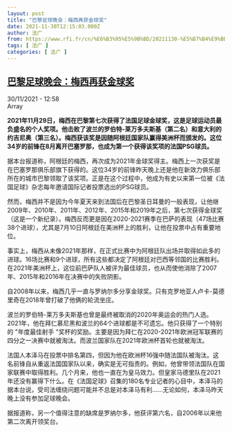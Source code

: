```yaml
---
layout: post
title: "巴黎足球晚会：梅西再获金球奖"
date: 2021-11-30T12:15:03.000Z
author: 法广
from: https://www.rfi.fr/cn/%E6%B3%95%E5%9B%BD/20211130-%E5%B7%B4%E9%BB%8E%E8%B6%B3%E7%90%83%E6%99%9A%E4%BC%9A-%E6%A2%85%E8%A5%BF%E5%86%8D%E8%8E%B7%E9%87%91%E7%90%83%E5%A5%96
tags: [ 法广 ]
categories: [ 法广 ]
---
```

<!--1638274503000-->
[巴黎足球晚会：梅西再获金球奖](https://www.rfi.fr/cn/%E6%B3%95%E5%9B%BD/20211130-%E5%B7%B4%E9%BB%8E%E8%B6%B3%E7%90%83%E6%99%9A%E4%BC%9A-%E6%A2%85%E8%A5%BF%E5%86%8D%E8%8E%B7%E9%87%91%E7%90%83%E5%A5%96)
------

<div>
<div>30/11/2021 - 12:58</div>Array<p><strong>                    2021年11月29日，梅西在巴黎第七次获得了法国足球金球奖，这是足球运动员最负盛名的个人奖项。他击败了波兰的罗伯特-莱万多夫斯基（第二名）和意大利的约吉尼奥（第三名）。梅西获该奖是因随阿根廷国家队赢得美洲杯而颁发的。这位34岁的前锋在8月离开巴塞罗那，也成为第一个获得该奖项的法国PSG球员。                </strong></p><div >                    <p>据本台报道称，阿根廷的梅西，再次成为2021年金球奖得主。梅西上一次获奖是在巴塞罗那俱乐部旗下获得的。这位34岁的前锋昨天晚上还是他在新效力俱乐部所在的城市巴黎领取了该奖项。正是在这个过程中，他成为有史以来第一位被《法国足球》杂志每年邀请国际记者投票选出的PSG球员。</p><p>然而，梅西并不是因为今年夏天来到法国后在巴黎圣日耳曼的一般表现，让他继2009年、2010年、2011年、2012年、2015年和2019年之后，第七次获得金球奖（这是一个新纪录）。梅西反而更是因在2020-2021赛季在巴萨的表现（47场比赛38个进球），尤其是7月10日阿根廷在美洲杯上的胜利，让他在投票中占有重要地位。</p><p>事实上，梅西从未像2021年那样，在正式比赛中为阿根廷队出场并取得如此多的进球。16场比赛和9个进球，所有这些都决定了阿根廷对巴西等邻国的比赛胜利。在2021年美洲杯上，这位前巴萨队人被评为最佳球员，也从而使他消除了2007年、2015年和2016年在决赛中的失败阴影。</p><p>自2008年以来，梅西几乎一直与罗纳尔多分享金球奖。只有克罗地亚人卢卡-莫德里奇在2018年曾打破了他俩的轮流坐庄。</p><p>波兰的罗伯特-莱万多夫斯基也曾是最终被取消的2020年奥运会的热门人选。2021年，他在拜仁慕尼黑和波兰的64个进球都是不可遗忘。他只获得了一个特别的 "年度最佳射手 "奖杯的奖励。主要是因为拜仁在2020-2021年欧洲冠军联赛的四分之一决赛中就被淘汰。而波兰国家队在2021年欧洲杯首轮也就被淘汰。</p><p>法国人本泽马在投票中排名第四，但因为他在欧洲杯16强中随法国队被淘汰。这名前锋自从重返法国国家队以来，确实是无可指责的。例如，他曾带领法国队在国家联赛中取得胜利。几个月来，他也一直在为皇马效力。但皇家马德里队在2021年还没有赢得下什么。在《法国足球》召集的180名专业记者的心目中，本泽马的据本台说，受司法缠绕问题可能并不总是对本泽马有利......无论如何，本泽马昨天晚上没有参加足球晚会。</p><p>据报道称，另一个值得注意的缺席是罗纳尔多，他获评第六名，自2006年以来他第二次离开领奖台。</p>                                            <div data-selfpromo-newsletter>    </div>    <div data-selfpromo-app>    </div>                </div>
</div>
